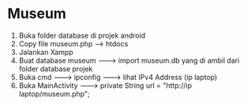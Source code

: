# Museum

1. Buka folder database di projek android
2. Copy file museum.php --> htdocs
3. Jalankan Xampp
4. Buat database museum ---> import museum.db yang di ambil dari folder database projek
5. Buka cmd ---> ipconfig ---> lihat IPv4 Address (ip laptop)
6. Buka MainActivity ---> private String url = "http://ip laptop/museum.php";

